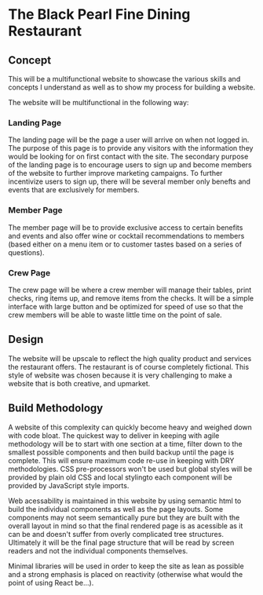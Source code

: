 # The Black Pearl Fine Dining Restaurant

## Concept

This will be a multifunctional website to showcase the various skills and concepts I understand as well as to show my process for building a website.

The website will be multifunctional in the following way:

### Landing Page

The landing page will be the page a user will arrive on when not logged in. The purpose of this page is to provide any visitors with the information they would be looking for on first contact with the site. The secondary purpose of the landing page is to encourage users to sign up and become members of the website to further improve marketing campaigns. To further incentivize users to sign up, there will be several member only benefts and events that are exclusively for members.

### Member Page

The member page will be to provide exclusive access to certain benefits and events and also offer wine or cocktail recommendations to members (based either on a menu item or to customer tastes based on a series of questions).

### Crew Page

The crew page will be where a crew member will manage their tables, print checks, ring items up, and remove items from the checks. It will be a simple interface with large button and be optimized for speed of use so that the crew members will be able to waste little time on the point of sale.

## Design

The website will be upscale to reflect the high quality product and services the restaurant offers. The restaurant is of course completely fictional. This style of website was chosen because it is very challenging to make a website that is both creative, and upmarket.

## Build Methodology

A website of this complexity can quickly become heavy and weighed down with code bloat. The quickest way to deliver in keeping with agile methodology will be to start with one section at a time, filter down to the smallest possible components and then build backup until the page is complete. This will ensure maximum code re-use in keeping with DRY methodologies. CSS pre-processors won't be used but global styles will be provided by plain old CSS and local stylingto each component will be provided by JavaScript style imports.

Web acessability is maintained in this website by using semantic html to build the individual components as well as the page layouts. Some components may not seem semantically pure but they are built with the overall layout in mind so that the final rendered page is as acessible as it can be and doesn't suffer from overly complicated tree structures. Ultimately it will be the final page structure that will be read by screen readers and not the individual components themselves.

Minimal libraries will be used in order to keep the site as lean as possible and a strong emphasis is placed on reactivity (otherwise what would the point of using React be...).

